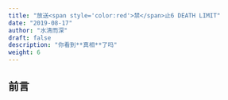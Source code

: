 ```yaml
---
title: "放送<span style='color:red'>禁</span>止6 DEATH LIMIT"
date: "2019-08-17"
author: "水清而深"
draft: false
description: "你看到**真相**了吗"
weight: 6
---
```


## 前言

